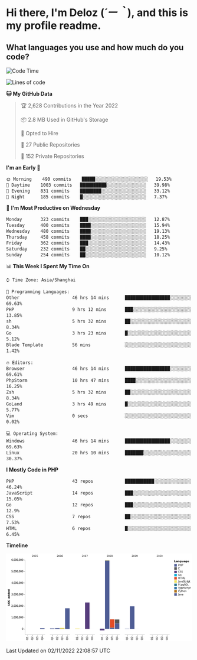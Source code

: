 # **Hi there, I'm Deloz (*´ー｀*), and this is my profile readme.**
<!--  [![Profile views](https://gpvc.arturio.dev/dank-del)](https://github.com/dank-del) -->
## **What languages you use and how much do you code?**

<!--START_SECTION:waka-->
![Code Time](http://img.shields.io/badge/Code%20Time-208%20hrs%2039%20mins-blue)

![Lines of code](https://img.shields.io/badge/From%20Hello%20World%20I%27ve%20Written-14%20Million%20lines%20of%20code-blue)

**🐱 My GitHub Data** 

> 🏆 2,628 Contributions in the Year 2022
 > 
> 📦 2.8 MB Used in GitHub's Storage 
 > 
> 💼 Opted to Hire
 > 
> 📜 27 Public Repositories 
 > 
> 🔑 152 Private Repositories  
 > 
**I'm an Early 🐤** 

```text
🌞 Morning    490 commits    █████░░░░░░░░░░░░░░░░░░░░   19.53% 
🌆 Daytime    1003 commits   ██████████░░░░░░░░░░░░░░░   39.98% 
🌃 Evening    831 commits    ████████░░░░░░░░░░░░░░░░░   33.12% 
🌙 Night      185 commits    █░░░░░░░░░░░░░░░░░░░░░░░░   7.37%

```
📅 **I'm Most Productive on Wednesday** 

```text
Monday       323 commits    ███░░░░░░░░░░░░░░░░░░░░░░   12.87% 
Tuesday      400 commits    ████░░░░░░░░░░░░░░░░░░░░░   15.94% 
Wednesday    480 commits    ████░░░░░░░░░░░░░░░░░░░░░   19.13% 
Thursday     458 commits    ████░░░░░░░░░░░░░░░░░░░░░   18.25% 
Friday       362 commits    ███░░░░░░░░░░░░░░░░░░░░░░   14.43% 
Saturday     232 commits    ██░░░░░░░░░░░░░░░░░░░░░░░   9.25% 
Sunday       254 commits    ██░░░░░░░░░░░░░░░░░░░░░░░   10.12%

```


📊 **This Week I Spent My Time On** 

```text
⌚︎ Time Zone: Asia/Shanghai

💬 Programming Languages: 
Other                    46 hrs 14 mins      █████████████████░░░░░░░░   69.63% 
PHP                      9 hrs 12 mins       ███░░░░░░░░░░░░░░░░░░░░░░   13.85% 
sh                       5 hrs 32 mins       ██░░░░░░░░░░░░░░░░░░░░░░░   8.34% 
Go                       3 hrs 23 mins       █░░░░░░░░░░░░░░░░░░░░░░░░   5.12% 
Blade Template           56 mins             ░░░░░░░░░░░░░░░░░░░░░░░░░   1.42%

🔥 Editors: 
Browser                  46 hrs 14 mins      █████████████████░░░░░░░░   69.61% 
PhpStorm                 10 hrs 47 mins      ████░░░░░░░░░░░░░░░░░░░░░   16.25% 
Zsh                      5 hrs 32 mins       ██░░░░░░░░░░░░░░░░░░░░░░░   8.34% 
GoLand                   3 hrs 49 mins       █░░░░░░░░░░░░░░░░░░░░░░░░   5.77% 
Vim                      0 secs              ░░░░░░░░░░░░░░░░░░░░░░░░░   0.02%

💻 Operating System: 
Windows                  46 hrs 14 mins      █████████████████░░░░░░░░   69.63% 
Linux                    20 hrs 10 mins      ███████░░░░░░░░░░░░░░░░░░   30.37%

```

**I Mostly Code in PHP** 

```text
PHP                      43 repos            ███████████░░░░░░░░░░░░░░   46.24% 
JavaScript               14 repos            ███░░░░░░░░░░░░░░░░░░░░░░   15.05% 
Go                       12 repos            ███░░░░░░░░░░░░░░░░░░░░░░   12.9% 
CSS                      7 repos             ██░░░░░░░░░░░░░░░░░░░░░░░   7.53% 
HTML                     6 repos             █░░░░░░░░░░░░░░░░░░░░░░░░   6.45%

```


**Timeline**

![Chart not found](https://raw.githubusercontent.com/deloz/deloz/main/charts/bar_graph.png) 


 Last Updated on 02/11/2022 22:08:57 UTC
<!--END_SECTION:waka-->
